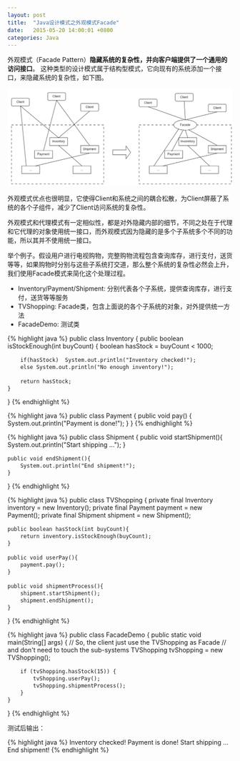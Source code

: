 ```yaml
---
layout: post
title:  "Java设计模式之外观模式Facade"
date:   2015-05-20 14:00:01 +0800
categories: Java
--- 
```


外观模式（Facade Pattern）**隐藏系统的复杂性，并向客户端提供了一个通用的访问接口**。 这种类型的设计模式属于结构型模式，它向现有的系统添加一个接口，来隐藏系统的复杂性，如下图。

![pic](/images/2015-05-20-facade.png)

外观模式优点也很明显，它使得Client和系统之间的耦合松散，为Client屏蔽了系统的各个子组件，减少了Client访问系统的复杂性。

外观模式和代理模式有一定相似性，都是对外隐藏内部的细节，不同之处在于代理和它代理的对象使用统一接口，而外观模式因为隐藏的是多个子系统多个不同的功能，所以其并不使用统一接口。

举个例子。假设用户进行电视购物，完整购物流程包含查询库存，进行支付，送货等等，如果购物时分别与这些子系统打交道，那么整个系统的复杂性必然会上升，我们使用Facade模式来简化这个处理过程。

* Inventory/Payment/Shipment: 分别代表各个子系统，提供查询库存，进行支付，送货等等服务
* TVShopping: Facade类，包含上面说的各个子系统的对象，对外提供统一方法
* FacadeDemo: 测试类

{% highlight java %} 
public class Inventory {
    public boolean isStockEnough(int buyCount) {
        boolean hasStock = buyCount < 1000;

        if(hasStock)  System.out.println("Inventory checked!");
        else System.out.println("No enough inventory!");

        return hasStock;
    }
}
{% endhighlight %}

{% highlight java %} 
public class Payment {
    public void pay() {
        System.out.println("Payment is done!");
    }
}
{% endhighlight %}

{% highlight java %} 
public class Shipment {
    public void startShipment(){
        System.out.println("Start shipping ...");
    }

    public void endShipment(){
        System.out.println("End shipment!");
    }
}
{% endhighlight %}

{% highlight java %} 
public class TVShopping {
    private final Inventory inventory = new Inventory();
    private final Payment payment = new Payment();
    private final Shipment shipment = new Shipment();

    public boolean hasStock(int buyCount){
        return inventory.isStockEnough(buyCount);
    }

    public void userPay(){
        payment.pay();
    }

    public void shipmentProcess(){
        shipment.startShipment();
        shipment.endShipment();
    }
}
{% endhighlight %}

{% highlight java %} 
public class FacadeDemo {
    public static void main(String[] args) {
        // So, the client just use the TVShopping as Facade
        // and don't need to touch the sub-systems
        TVShopping tvShopping = new TVShopping();

        if (tvShopping.hasStock(15)) {
            tvShopping.userPay();
            tvShopping.shipmentProcess();
        }
    }
}
{% endhighlight %}


测试后输出：

{% highlight java %} 
Inventory checked!
Payment is done!
Start shipping ...
End shipment!
{% endhighlight %}